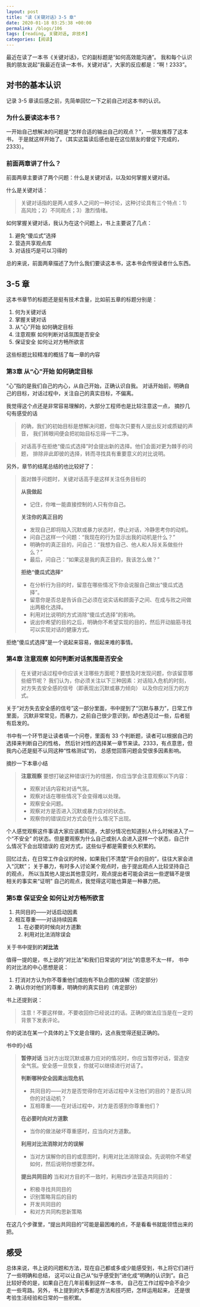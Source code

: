 ```yaml
---
layout: post
title: "读《关键对话》3-5 章"
date: 2020-01-18 03:25:38 +00:00
permalink: /blogs/106
tags: [reading, 关键对话, 非技术]
categories: [阅读]
---
```

最近在读了一本书《关键对话》，它的副标题是“如何高效能沟通”。
我和每个认识我的朋友说起“我最近在读一本书，关键对话”，大家的反应都是：“啊！2333”。

## 对书的基本认识

记录 3-5 章读后感之前，先简单回忆一下之前自己对这本书的认识。

### 为什么要读这本书？

一开始自己想解决的问题是“怎样合适的输出自己的观点？”，一朋友推荐了这本书，
于是就这样开始了。（其实这篇读后感也是在这位朋友的督促下完成的，2333）。

### 前面两章讲了什么？

前面两章主要讲了两个问题：什么是关键对话，以及如何掌握关键对话。

什么是关键对话：
> 关键对话指的是两人或多人之间的一种讨论，这种讨论具有三个特点：1）高风险；2）不同观点；3）激烈情绪。

如何掌握关键对话，我认为在这个问题上，书上主要说了几点：
1. 避免“傻瓜式”选择
2. 营造共享观点库
3. 对话技巧是可以习得的

总的来说，前面两章描述了为什么我们要读这本书，这本书会传授读者什么东西。

## 3-5 章

这本书章节的标题还是挺有技术含量，比如前五章的标题分别是：
1. 何为关键对话
2. 掌握关键对话
3. 从“心”开始 如何确定目标
4. 注意观察 如何判断对话氛围是否安全
5. 保证安全 如何让对方畅所欲言

这些标题比较精准的概括了每一章的内容

### 第3章 从“心”开始 如何确定目标

“心”指的是我们自己的内心，从自己开始，正确认识自我。
对话开始前，明确自己的目标，对话过程中，关注自己的真实目标，不偏离。

我觉得这个点还是非常容易理解的，大部分工程师也是比较注意这一点，
摘抄几句有感受的话

> 的确，我们的初始目标是想解决问题，但每次只要有人提出反对或质疑的声音，
我们转眼间便会把初始目标忘得一干二净。

> 对话高手在拒绝“傻瓜式选择”时会提出新的选择。他们会面对更为棘手的问题，
排除非此即彼的选择，转而寻找具有重要意义的对比说明。

另外，章节的结尾总结的也比较好了：

> 面对棘手问题时，关键对话高手是这样关注任务目标的
>
> **从我做起**
> - 记住，你唯一能直接控制的人只有你自己。
>
> **关注你的真正目的**
> - 发现自己即将陷入沉默或暴力状态时，停止对话，冷静思考你的动机。
> - 问自己这样一个问题：“我现在的行为显示出我的动机是什么？”
> - 明确你的真正目的，问自己：“我想为自己、他人和人际关系做些什么？”
> - 最后，问自己：“如果这是我的真正目的，我该怎么做？”
>
> **拒绝“傻瓜式选择”**
> - 在分析行为目的时，留意在哪些情况下你会说服自己做出“傻瓜式选择”。
> - 留意你是否总是告诉自己必须在说实话和顾面子之间、在成与败之间做出两极化选择。
> - 利用对比说明的方式消除“傻瓜式选择”的影响。
> - 说出你希望的目的之后，明确你不希望实现的目的，然后开动脑筋寻找可以实现对话的健康方式。

拒绝“傻瓜式选择”是一个说起来容易，做起来难的事情。

### 第4章 注意观察 如何判断对话氛围是否安全

> 在关键对话过程中你应该关注哪些方面呢？要想及时发现问题，你该留意哪些细节呢？
我们认为，你必须关注以下三种因素：对话陷入危机的时刻，对方失去安全感的信号（即表现出沉默或暴力倾向）
以及你应对压力的方式。

关于“对方失去安全感的信号”这一部分里面，书中提到了“沉默与暴力”，日常工作里面，
沉默非常常见，而暴力，之前自己很少意识到，却也遇见过一些，后者挺有启发的。

书中有一个环节是让读者填一个问卷，里面有 33 个判断题，读者可以根据自己的选择来判断自己的性格，
然后针对性的选择某一章节来读。2333，有点意思，但我内心还是挺不认同这种“性格测试”的，
总感觉回答问题会受很多因素影响。

摘抄一下本章小结

> **注意观察**
> 要想打破这种错误行为的怪圈，你应当学会注意观察以下内容：
> - 观察对话内容和对话气氛。
> - 观察对话在哪些情况下会变得难以处理。
> - 观察安全问题。
> - 观察对方是否进入沉默或暴力应对的状态。
> - 观察你的错误应对方式会在什么情况下出现。

个人感觉观察这件事请大家应该都知道，大部分情况也知道别人什么时候进入了一个“不安全”
的状态。但是要观察为什么自己或别人会进入这样一个状态，自己什么情况下会出现错误的
应对方式，这些似乎都是需要长久积累的。

回忆过去，在日常工作会议的时候，如果我们不清楚“开会的目的”，往往大家会进入“沉默”；
关于暴力，有时多人讨论某个观点时，由于提出观点人比较坚持自己的观点，
所以当其他人提出其他意见时，观点提出者可能会讲出一些逻辑不是很相关的事实来“证明”
自己的观点，我觉得这可能也算是一种暴力把。

### 第5章 保证安全 如何让对方畅所欲言

1. 共同目的——对话启动因素
2. 相互尊重——对话持续因素
   1. 在必要的时候向对方道歉
   2. 利用对比法消除误会

关于书中提到的**对比法**

值得一提的是，书上说的“对比法”和我们日常说的“对比”的意思不太一样，
书中的对比法的中心思想是说：
1. 打消对方认为你不尊重他们或抱有不轨企图的误解（否定部分）
2. 确认你对他们的尊重，明确你的真实目的（肯定部分）

书上还提到说：
> 注意！不要这样做，不要收回你已经说过的话。正确的做法应当是在一定的背景下发表评论。

你的说法在某一个具体的上下文是合理的，这点我觉得还挺正确的。

书中的小结

> **暂停对话**
> 当对方出现沉默或暴力应对的情况时，你应当暂停对话，营造安全气氛。安全感一旦恢复，你就可以继续进行对话了。
>
> **判断哪种安全因素出现危机**
> - 共同目的——对方是否觉得你在对话过程中关注他们的目的？是否认同你的对话动机？
> - 互相尊重——在对话过程中，对方是否感到你尊重他们？
>
> **在必要时向对方道歉**
> - 当你的做法破坏尊重感时，应当向对方道歉。
>
> **利用对比法消除对方的误解**
> - 当对方误解你的目的或意图时，利用对比法消除误会。先说明你不希望如何，然后说明你想要怎样。
>
> **提出共同目的**
> 当和对方目的不一致时，利用四步法营造共同目的：
> - 积极寻找共同目的
> - 识别策略背后的目的
> - 开发共同目的
> - 和对方共同构思新策略

在这几个步骤里，“提出共同目的”可能是最困难的点，不是看看书就能领悟出来的把。

## 感受

总体来说，书上说的问题和方法，现在自己都或多或少能感受到，书上将它们进行了一些明确和总结，
这可以让自己从“似乎感受到”进化成“明确的认识到”。自己比较好奇的是，如果自己在几年前看到这样一本书，
自己在工作过程中会不会少走一些弯路。另外，书上提到的大多都是方法和技巧把，怎样运用起来，
还是很考验生活经验和日常的一些积累。